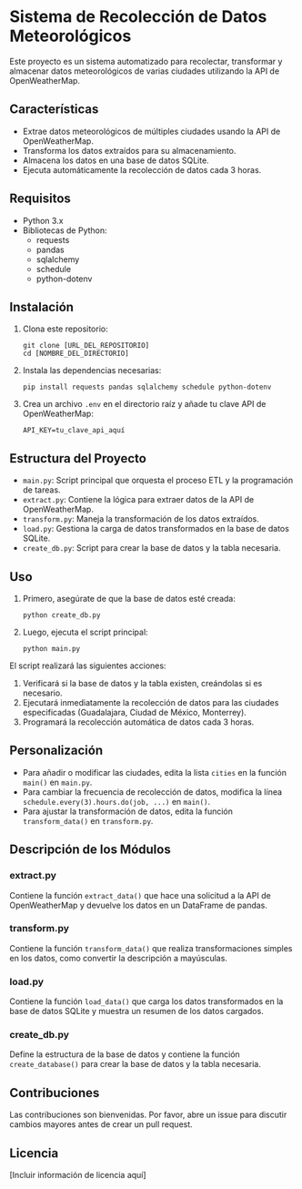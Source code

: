 # Sistema de Recolección de Datos Meteorológicos

Este proyecto es un sistema automatizado para recolectar, transformar y almacenar datos meteorológicos de varias ciudades utilizando la API de OpenWeatherMap.

## Características

- Extrae datos meteorológicos de múltiples ciudades usando la API de OpenWeatherMap.
- Transforma los datos extraídos para su almacenamiento.
- Almacena los datos en una base de datos SQLite.
- Ejecuta automáticamente la recolección de datos cada 3 horas.

## Requisitos

- Python 3.x
- Bibliotecas de Python:
  - requests
  - pandas
  - sqlalchemy
  - schedule
  - python-dotenv

## Instalación

1. Clona este repositorio:
   ```
   git clone [URL_DEL_REPOSITORIO]
   cd [NOMBRE_DEL_DIRECTORIO]
   ```

2. Instala las dependencias necesarias:
   ```
   pip install requests pandas sqlalchemy schedule python-dotenv
   ```

3. Crea un archivo `.env` en el directorio raíz y añade tu clave API de OpenWeatherMap:
   ```
   API_KEY=tu_clave_api_aquí
   ```

## Estructura del Proyecto

- `main.py`: Script principal que orquesta el proceso ETL y la programación de tareas.
- `extract.py`: Contiene la lógica para extraer datos de la API de OpenWeatherMap.
- `transform.py`: Maneja la transformación de los datos extraídos.
- `load.py`: Gestiona la carga de datos transformados en la base de datos SQLite.
- `create_db.py`: Script para crear la base de datos y la tabla necesaria.

## Uso

1. Primero, asegúrate de que la base de datos esté creada:
   ```
   python create_db.py
   ```

2. Luego, ejecuta el script principal:
   ```
   python main.py
   ```

El script realizará las siguientes acciones:
1. Verificará si la base de datos y la tabla existen, creándolas si es necesario.
2. Ejecutará inmediatamente la recolección de datos para las ciudades especificadas (Guadalajara, Ciudad de México, Monterrey).
3. Programará la recolección automática de datos cada 3 horas.

## Personalización

- Para añadir o modificar las ciudades, edita la lista `cities` en la función `main()` en `main.py`.
- Para cambiar la frecuencia de recolección de datos, modifica la línea `schedule.every(3).hours.do(job, ...)` en `main()`.
- Para ajustar la transformación de datos, edita la función `transform_data()` en `transform.py`.

## Descripción de los Módulos

### extract.py
Contiene la función `extract_data()` que hace una solicitud a la API de OpenWeatherMap y devuelve los datos en un DataFrame de pandas.

### transform.py
Contiene la función `transform_data()` que realiza transformaciones simples en los datos, como convertir la descripción a mayúsculas.

### load.py
Contiene la función `load_data()` que carga los datos transformados en la base de datos SQLite y muestra un resumen de los datos cargados.

### create_db.py
Define la estructura de la base de datos y contiene la función `create_database()` para crear la base de datos y la tabla necesaria.

## Contribuciones

Las contribuciones son bienvenidas. Por favor, abre un issue para discutir cambios mayores antes de crear un pull request.

## Licencia

[Incluir información de licencia aquí]
